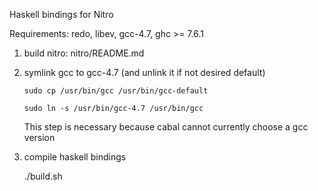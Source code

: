 Haskell bindings for Nitro

Requirements: redo, libev, gcc-4.7, ghc >= 7.6.1

1. build nitro: nitro/README.md

2. symlink gcc to gcc-4.7 (and unlink it if not desired default)

       sudo cp /usr/bin/gcc /usr/bin/gcc-default

       sudo ln -s /usr/bin/gcc-4.7 /usr/bin/gcc

   This step is necessary because cabal cannot currently choose a gcc version

3. compile haskell bindings

   ./build.sh
